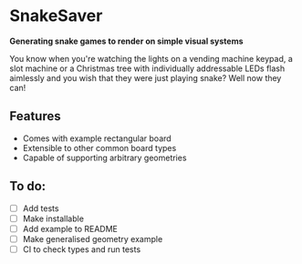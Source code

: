# SnakeSaver

**Generating snake games to render on simple visual systems**

You know when you're watching the lights on a vending machine keypad, a slot machine or a Christmas tree with individually addressable LEDs flash aimlessly and you wish that they were just playing snake? Well now they can!



## Features

* Comes with example rectangular board
* Extensible to other common board types
* Capable of supporting arbitrary geometries



## To do:

- [ ] Add tests
- [ ] Make installable
- [ ] Add example to README
- [ ] Make generalised geometry example
- [ ] CI to check types and run tests